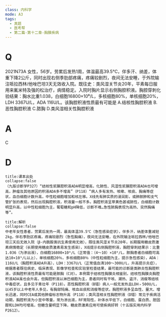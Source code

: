 ```yaml
---
class: 内科学
mode: A3
tags:
  - 真题
  - 医考帮
  - 第二篇-第十二章-胸膜疾病
---
```


# Q
2021N73A 女性，56岁。劳累后发热1周，体温最高39.5℃，伴多汗、纳差，体重下降2公斤，同时出现右侧季肋部疼痛，疼痛较剧烈，夜间无法安睡，于外院输注哌拉西林/他唑巴坦3天无效收入院。既往史：类风湿关节炎20年，平素每日服用来氟米特及强的松治疗，病情稳定。入院时胸片显示右侧胸腔积液。胸腔穿刺化验结果：胸水比重1.038，白细胞16800×10⁶/L，多核细胞80%，单核细胞20%，LDH 3367U/L，ADA 116U/L。该胸腔积液性质最有可能是
A.结核性胸腔积液
B.恶性胸腔积液
C.脓胸
D.类风湿相关性胸腔积液

# A
C
# D
```ad-note
title:课本出处
collapse:false
（九版诊断学P327）“结核性浆膜腔积液ADA明显增高，化脓性、风湿性浆膜腔积液ADA也可增高，肿瘤及其他原因的积液ADA多不增高”（P118）“病人多有发热、咳嗽、咳痰、胸痛等症状，血白细胞计数升高，中性粒细胞增加和核左移。X线先有肺实质的浸润影，或肺脓肿和支气管扩张的表现，然后出现胸腔积液，积液量一般不多。胸腔积液呈草黄色甚或脓性，白细胞计数明显升高，以中性粒细胞为主，葡萄糖和pH降低，诊断不难…急性脓胸表现为高热、突然胸痛等”。
```

```ad-summary
title:解析
collapse:false
中老年女性患者，劳累后发热一周，最高体温39.5℃（急性感染症状），伴多汗，纳差体重减轻2kg，伴右季肋区疼痛，疼痛较剧烈（急性胸痛），夜间无法安睡，在外院输注哌拉西林/他唑巴坦三天后无效入院（β-内酰胺类抗生素使用无效），既往类风湿关节炎20年，长期服用糖皮质激素病情稳定（长期使用糖皮质激素易发生感染），X线提示右侧胸腔积液，胸腔穿刺结果示：比重1.036（为渗出液），白细胞16800×10⁶/L（正常值：（4～10）×10⁹/L，脓胸患者白细胞可高达10×10⁹/L以上），单核细胞20％，多核细胞80％（中性粒细胞为主，提示急性感染），ADA：116U/L（胸腔积液ADA升高），LDH：3367U/L（正常值血清100～300U/L，升高提示炎症），根据患者既往病史、临床表现、影像学检查和实验室检查结果，最可能的诊断是类肺炎性胸腔积液，该胸腔积液性质最有可能是脓胸（C对）。本例需于结核性胸膜炎相鉴别，结核性胸膜炎胸腔积液ADA虽也会升高，但胸腔积液以淋巴细胞为主，患者同时有干咳、潮热、盗汗、消瘦等结核中毒症状，且多见于青壮年（P118）。恶性胸腔积液（B错）病人一般无发热且LDH﹥500U/L，以45岁以上中老年人多见，有胸部钝痛、咳血丝痰和消瘦等症状，胸腔积液多呈血性、量大、增长迅速，同时CEA或其他肿瘤标志物升高（P118）；类风湿相关性胸腔积液（D错）常见于疾病活动期，胸腔积液为小至中等量，常为渗出液，RF常阳性，补体水平低下，白细胞、蛋白质、胆固醇和LDH均可增高，但糖含量明显下降，糖皮质激素应用可使疾病好转（十五版实用内科学P2612）。
```

